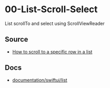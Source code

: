 # 00-List-Scroll-Select

List scrollTo and select using ScrollViewReader

## Source

- [How to scroll to a specific row in a list](https://www.hackingwithswift.com/quick-start/swiftui/how-to-scroll-to-a-specific-row-in-a-list)


## Docs

- [documentation/swiftui/list](https://developer.apple.com/documentation/swiftui/list)
